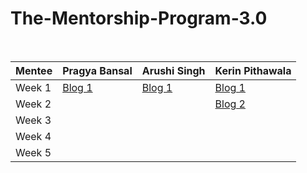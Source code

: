 # The-Mentorship-Program-3.0
<br/>

| Mentee  | Pragya Bansal | Arushi Singh | Kerin Pithawala |
| ------------- | ------------- | ------------- | ------------- |
| Week 1  | [Blog 1](https://medium.com/@pragyabansal02/women-who-code-delhi-mentorship-program-3-0-week1-92924700a9cb)  | [Blog 1](https://arushi10122000.medium.com/women-who-code-mentorship-program-3-0-week-1-8fbf45d6cd63)  | [Blog 1](https://bitsnbytes10.blogspot.com/2021/02/getting-into-women-who-code-delhi.html)  |
| Week 2  |  |  | [Blog 2](https://bitsnbytes10.blogspot.com/2021/02/women-who-code-delhi-mentorship-program.html) |
| Week 3  |  |  |  |
| Week 4  |  |  |  |
| Week 5  |  |  |  |
